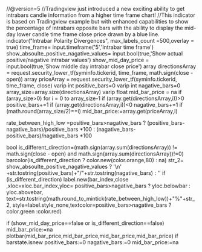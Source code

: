 //@version=5
//Tradingview just introduced a new exciting ability to get intrabars candle information from a higher time frame chart!
//This indicator is based on Tradingview example but with enhanced capabilities to show the percentage of intrabars opposite bars with the ability to display the mid-day lower candle time frame close price drawn by a blue line.
indicator("Intrabar Polarity Divergences", max_labels_count =500,overlay = true)
time_frame= input.timeframe('5','Intrabar time frame')
show_absoulte_positive_nagative_values=  input.bool(true,'Show actual positive/nagative intrabar values')
show_mid_day_price = input.bool(true,'Show middle day intrabar close price')
array<float> directionsArray = request.security_lower_tf(syminfo.tickerid, time_frame, math.sign(close - open))
array<float> priceArray = request.security_lower_tf(syminfo.tickerid, time_frame, close)
varip int positive_bars=0
varip int nagative_bars=0
array_size=array.size(directionsArray)
varip float mid_bar_price = na
if (array_size>0)
    for i = 0 to array_size-1
    	if (array.get(directionsArray,i))>0
	        positive_bars+=1
	    if (array.get(directionsArray,i))<0
    	    nagative_bars+=1
    	if (math.round(array_size/2)==i) 
    	    mid_bar_price:=array.get(priceArray,i)
    	 
	    
rate_between_high_low =positive_bars>nagative_bars ? (positive_bars-nagative_bars)/positive_bars *100 :  (nagative_bars-positive_bars)/nagative_bars *100

bool is_different_direction=(math.sign(array.sum(directionsArray)) != math.sign(close - open) and math.sign(array.sum(directionsArray))!=0)
barcolor(is_different_direction ? color.new(color.orange,80) : na)
str_2= show_absoulte_positive_nagative_values ? '\n' +str.tostring(positive_bars)+"/"+str.tostring(nagative_bars) : ''
if (is_different_direction)
    label.new(bar_index,close ,xloc=xloc.bar_index,yloc= positive_bars>nagative_bars ? yloc.belowbar : yloc.abovebar, text=str.tostring(math.round_to_mintick(rate_between_high_low))+"%"+str_2, style=label.style_none,textcolor=positive_bars>nagative_bars ? color.green :color.red)

if (show_mid_day_price==false or is_different_direction==false)
    mid_bar_price:=na
plotbar(mid_bar_price,mid_bar_price,mid_bar_price,mid_bar_price)
if barstate.isnew
    positive_bars:=0
    nagative_bars:=0
    mid_bar_price:=na

